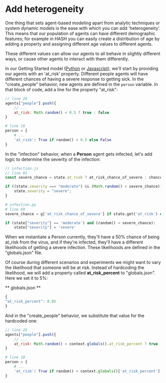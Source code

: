 # Add heterogeneity

One thing that sets agent-based modeling apart from analytic techniques or system dynamic models is the ease with which you can add 'heterogeneity'. This means that our population of agents can have different demographic features; for example in HASH you can easily create a distribution of age by adding a property and assigning different age values to different agents.

These different values can allow our agents to all behave in slightly different ways, or cause other agents to interact with them differently.

In our Getting Started model \([Python](https://hash.ai/@hash/getting-started-base-python) or [Javascript](https://hash.ai/@hash/getting-started-base)\), we'll start by providing our agents with an 'at\_risk' property. Different people agents will have different chances of having a severe response to getting sick. In the "create\_people" behavior, new agents are defined in the `person` variable. In that block of code, add a line for the property "at\_risk":

<Tabs>
<Tab title="JavaScript" >

```javascript
// line 26
agents["people"].push({
    // ...
    at_risk: Math.random() < 0.5 ? true : false
}
```
</Tab>

<Tab title="Python" >

```python
# line 18
person = {
    # ...
    'at_risk': True if random() < 0.5 else False
}
```
</Tab>
</Tabs>

In the "infection" behavior, when a **Person** agent gets infected, let's add logic to determine the severity of the infection:

<Tabs>
<Tab title="JavaScript" >

```javascript
// infection.js
// line 81
const severe_chance = state.at_risk ? at_risk_chance_of_severe : chance_of_severe;

if ((state.severity === "moderate") && (Math.random() < severe_chance)) {
    state.severity = "severe";
}
```

</Tab>

<Tab title="Python" >

```python
# infection.py
# line 69
severe_chance = g['at_risk_chance_of_severe'] if state.get('at_risk') else g['chance_of_severe']

if (state["severity"] == 'moderate') and (random() < severe_chance):
    state["severity"] = 'severe'
```

</Tab>
</Tabs>

When we instantiate a Person currently, they'll have a 50% chance of being at\_risk from the virus, and if they're infected, they'll have a different likelihoods of getting a severe infection. These likelihoods are defined in the "globals.json" file.

Of course during different scenarios and experiments we might want to vary the likelihood that someone will be at risk. Instead of hardcoding the likelihood, we will add a property called **at\_risk\_percent** to "globals.json". Here we set it to 5%:

** globals.json **

```javascript
{
"at_risk_percent": 0.05
}
```


And in the "create\_people" behavior, we substitute that value for the hardcoded one:

<Tabs>
<Tab title="JavaScript" >

```javascript
// line 26
agents["people"].push({
    // ...
    at_risk: Math.random() < context.globals().at_risk_percent ? true : false,
}
```
</Tab>

<Tab title="Python" >

```python
# line 18
person = {
    # ...
    'at_risk': True if random() < context.globals()['at_risk_percent'] else False
}
```
</Tab>
</Tabs>

